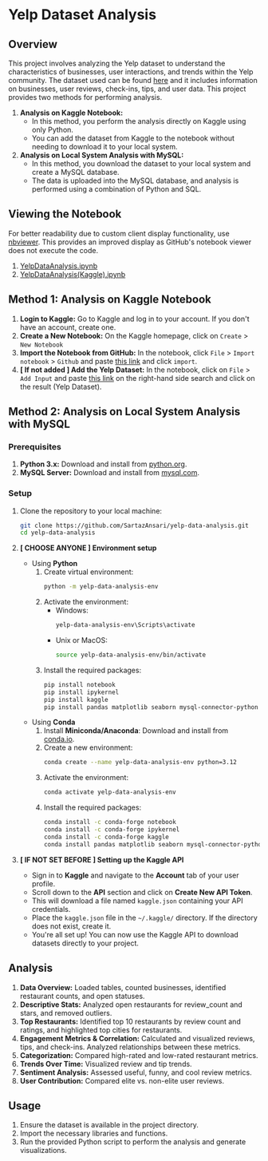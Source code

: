 # Yelp Dataset Analysis

## Overview
This project involves analyzing the Yelp dataset to understand the characteristics of businesses, user interactions, and trends within the Yelp community. The dataset used can be found [here](https://www.kaggle.com/datasets/yelp-dataset/yelp-dataset) and it includes information on businesses, user reviews, check-ins, tips, and user data. This project provides two methods for performing analysis.
1. **Analysis on Kaggle Notebook:**
    * In this method, you perform the analysis directly on Kaggle using only Python.
    * You can add the dataset from Kaggle to the notebook without needing to download it to your local system.
2. **Analysis on Local System Analysis with MySQL:**
    * In this method, you download the dataset to your local system and create a MySQL database.
    * The data is uploaded into the MySQL database, and analysis is performed using a combination of Python and SQL.

## Viewing the Notebook
For better readability due to custom client display functionality, use [nbviewer](https://nbviewer.org). This provides an improved display as GitHub's notebook viewer does not execute the code.
1. [YelpDataAnalysis.ipynb](https://nbviewer.org/github/SartazAnsari/yelp-data-analysis/blob/main/YelpDataAnalysis.ipynb)
2. [YelpDataAnalysis(Kaggle).ipynb](https://nbviewer.org/github/SartazAnsari/yelp-data-analysis/blob/main/YelpDataAnalysis(Kaggle).ipynb)

## Method 1: Analysis on Kaggle Notebook

1. **Login to Kaggle:** Go to Kaggle and log in to your account. If you don't have an account, create one.
2. **Create a New Notebook:** On the Kaggle homepage, click on `Create` > `New Notebook`
3. **Import the Notebook from GitHub:** In the notebook, click `File` > `Import notebook` > `Github` and paste [this link](https://github.com/SartazAnsari/yelp-data-analysis/blob/main/YelpDataAnalysis(Kaggle).ipynb) and click `import`.
4. **[ If not added ] Add the Yelp Dataset:** In the notebook, click on `File` > `Add Input` and paste [this link](https://www.kaggle.com/datasets/yelp-dataset/yelp-dataset) on the right-hand side search and click on the result (Yelp Dataset).

## Method 2: Analysis on Local System Analysis with MySQL

### Prerequisites
1. **Python 3.x:** Download and install from [python.org](https://www.python.org/).
2. **MySQL Server:** Download and install from [mysql.com](https://dev.mysql.com/downloads/mysql/).

### Setup
1. Clone the repository to your local machine:
   ```bash
   git clone https://github.com/SartazAnsari/yelp-data-analysis.git
   cd yelp-data-analysis
   ```

2. **[ CHOOSE ANYONE ] Environment setup**
    * Using **Python**
        1. Create virtual environment: 
            ```bash
            python -m yelp-data-analysis-env
            ```
        2. Activate the environment:
            * Windows: 
                ```bash
                yelp-data-analysis-env\Scripts\activate
                ```
            * Unix or MacOS:
                ```bash
                source yelp-data-analysis-env/bin/activate

                ```
        3. Install the required packages:
            ```bash
            pip install notebook
            pip install ipykernel
            pip install kaggle
            pip install pandas matplotlib seaborn mysql-connector-python sqlalchemy psutil
            ```
    * Using **Conda**
        1. Install **Miniconda/Anaconda**: Download and install from [conda.io](https://conda.io).
        2. Create a new environment:
            ```bash
            conda create --name yelp-data-analysis-env python=3.12
            ```
        3. Activate the environment:
            ```bash
            conda activate yelp-data-analysis-env
            ```
        4. Install the required packages:
            ```bash
            conda install -c conda-forge notebook
            conda install -c conda-forge ipykernel
            conda install -c conda-forge kaggle
            conda install pandas matplotlib seaborn mysql-connector-python sqlalchemy psutil
            ```

3. **[ IF NOT SET BEFORE ] Setting up the Kaggle API**
    * Sign in to **Kaggle** and navigate to the **Account** tab of your user profile.
    * Scroll down to the **API** section and click on **Create New API Token**. 
    * This will download a file named ```kaggle.json``` containing your API credentials.
    * Place the ```kaggle.json``` file in the ```~/.kaggle/``` directory. If the directory does not exist, create it.
    * You're all set up! You can now use the Kaggle API to download datasets directly to your project.

## Analysis
1. **Data Overview:** Loaded tables, counted businesses, identified restaurant counts, and open statuses.
2. **Descriptive Stats:** Analyzed open restaurants for review_count and stars, and removed outliers.
3. **Top Restaurants:** Identified top 10 restaurants by review count and ratings, and highlighted top cities for restaurants.
4. **Engagement Metrics & Correlation:** Calculated and visualized reviews, tips, and check-ins. Analyzed relationships between these metrics.
5. **Categorization:** Compared high-rated and low-rated restaurant metrics.
6. **Trends Over Time:** Visualized review and tip trends.
7. **Sentiment Analysis:** Assessed useful, funny, and cool review metrics.
8. **User Contribution:** Compared elite vs. non-elite user reviews.

## Usage
1. Ensure the dataset is available in the project directory.
2. Import the necessary libraries and functions.
3. Run the provided Python script to perform the analysis and generate visualizations.